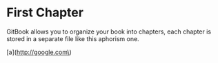 # First Chapter

GitBook allows you to organize your book into chapters, each chapter is stored in a separate file like this aphorism one.



\[a\]\(http://google.com\)



